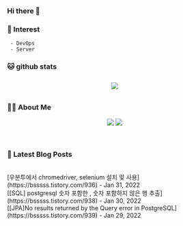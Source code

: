 
### Hi there 👋   

### 📖   Interest   
     - DevOps   
     - Server  

###  🐱 github stats  

<div id="main" align="center">
    <img src="https://github-readme-stats.vercel.app/api?username=qpyu66&hide=stars,contribs&count_private=true&show_icons=true"
        style="height: auto; margin-left: 20px; margin-right: 20px; padding: 10px;"/>
</div>

###  💁‍♀️ About Me  
<p align="center">
    <a href="https://bsssss.tistory.com/"><img src="https://img.shields.io/badge/Blog-FF5722?style=flat-square&logo=Blogger&logoColor=white"/></a>
    <a href="mailto:qpyu66@gmail.com"><img src="https://img.shields.io/badge/Gmail-d14836?style=flat-square&logo=Gmail&logoColor=white&link=qpyu66@gmail.com"/></a>
</p>

<br>

### 📕 Latest Blog Posts   
<br>
[우분투에서 chromedriver, selenium 설치 및 사용](https://bsssss.tistory.com/936) - Jan 31, 2022<br>
[[SQL] postgresql 숫자 포함한 , 숫자 포함하지 않은 행 추출](https://bsssss.tistory.com/938) - Jan 30, 2022<br>
[[JPA]No results returned by the Query error in PostgreSQL](https://bsssss.tistory.com/939) - Jan 29, 2022<br>
